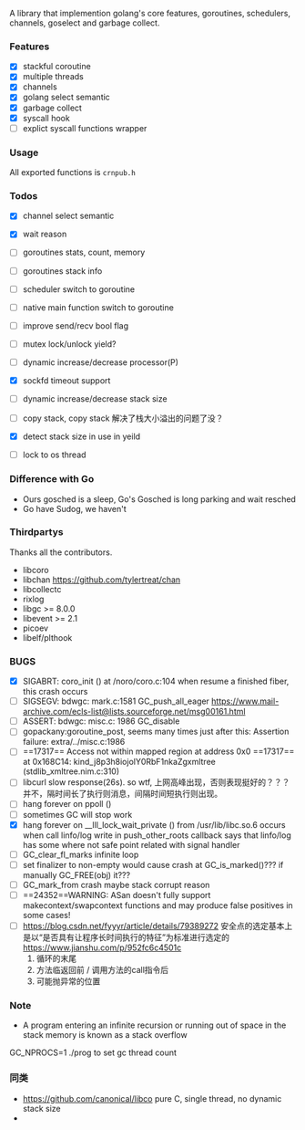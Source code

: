 A library that implemention golang's core features,
goroutines, schedulers, channels, goselect and garbage collect.

### Features

* [x] stackful coroutine
* [x] multiple threads
* [x] channels
* [x] golang select semantic
* [x] garbage collect
* [x] syscall hook
* [ ] explict syscall functions wrapper

### Usage

All exported functions is `crnpub.h`

### Todos

* [x] channel select semantic
* [x] wait reason
* [ ] goroutines stats, count, memory
* [ ] goroutines stack info
* [ ] scheduler switch to goroutine
* [ ] native main function switch to goroutine
* [ ] improve send/recv bool flag
* [ ] mutex lock/unlock yield?
* [ ] dynamic increase/decrease processor(P)
* [x] sockfd timeout support
* [ ] dynamic increase/decrease stack size
* [ ] copy stack, copy stack 解决了栈大小溢出的问题了没？
* [x] detect stack size in use in yeild
* [ ] lock to os thread


### Difference with Go
* Ours gosched is a sleep, Go's Gosched is long parking and wait resched
* Go have Sudog, we haven't

### Thirdpartys

Thanks all the contributors.

* libcoro 
* libchan https://github.com/tylertreat/chan
* libcollectc
* rixlog
* libgc >= 8.0.0
* libevent >= 2.1
* picoev
* libelf/plthook

### BUGS
* [x] SIGABRT: coro\_init () at /noro/coro.c:104
    when resume a finished fiber, this crash occurs
* [ ] SIGSEGV: bdwgc: mark.c:1581 GC\_push\_all\_eager
    https://www.mail-archive.com/ecls-list@lists.sourceforge.net/msg00161.html
* [ ] ASSERT: bdwgc: misc.c: 1986 GC\_disable
* [ ] gopackany:goroutine\_post, seems many times just after this: Assertion failure: extra/../misc.c:1986
* [ ] ==17317==  Access not within mapped region at address 0x0
    ==17317==    at 0x168C14: kind\_j8p3h8iojolY0RbF1nkaZgxmltree (stdlib\_xmltree.nim.c:310)
* [ ] libcurl slow response(26s). so wtf, 上网高峰出现，否则表现挺好的？？？并不，隔时间长了执行则消息，间隔时间短执行则出现。
* [ ] hang forever on ppoll ()
* [ ] sometimes GC will stop work
* [x] hang forever on __lll_lock_wait_private () from /usr/lib/libc.so.6
    occurs when call linfo/log write in push_other_roots callback
    says that linfo/log has some where not safe point
    related with signal handler
* [ ] GC_clear_fl_marks infinite loop
* [ ] set finalizer to non-empty would cause crash at GC_is_marked()???
   if manually GC_FREE(obj) it???
* [ ] GC_mark_from crash
    maybe stack corrupt reason
* [ ] ==24352==WARNING: ASan doesn't fully support makecontext/swapcontext functions and may produce false positives in some cases!
* [ ] https://blog.csdn.net/fyyyr/article/details/79389272
   安全点的选定基本上是以“是否具有让程序长时间执行的特征”为标准进行选定的  https://www.jianshu.com/p/952fc6c4501c
   1. 循环的末尾
   2. 方法临返回前 / 调用方法的call指令后
   3. 可能抛异常的位置   

### Note
* A program entering an infinite recursion or running out of space in the stack memory is known as a stack overflow

GC_NPROCS=1 ./prog to set gc thread count

### 同类
* https://github.com/canonical/libco pure C, single thread, no dynamic stack size
* 
